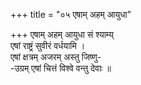+++
title = "०५ एषाम् अहम् आयुधा"

+++
एषाम् अहम् आयुधा सं श्याम्य्  
एषां राष्ट्रं सुवीरं वर्धयामि ।  
एषां क्षत्रम् अजरम् अस्तु जिष्णु-  
-उग्रम् एषां चित्तं विश्वे वन्तु देवाः ॥